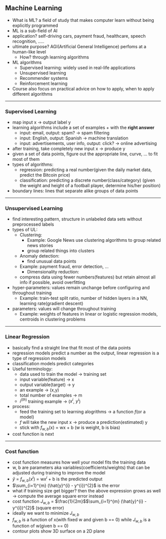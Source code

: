 ## Machine Learning

- What is ML? a field of study that makes computer learn without being explicitly programmed
- ML is a sub-field of AI
- application? self-driving cars, payment fraud, healthcare, speech recognition, .....
- ultimate purpose? AGI(Artificial General Intelligence) perfoms at a human-like level
  - How? through learning algorithms
- ML algorithms
  - Supervised learning: widely used in real-life applications
  - Unsupervised learning
  - Recommender systems
  - Reinforcement learning
- Course also focus on practical advice on how to apply, when to apply different algorithms

---

### Supervised Learning

- map input x -> output label y
- learning algorithms include a set of examples + with the **right answer**
  - input: email, output: spam? -> spam filtering
  - input: English, output: Spanish -> machine translation
  - input: advertisements, user info, output: click? -> online advertising
- after training, take completely new input x -> produce y
- given a set of data points, figure out the appropriate line, curve, ... to fit most of them
- types of algorithms:
  - regression: predicting a real number(given the daily market data, predict the Bitcoin price)
  - classification: predicting a discrete number(class/category) (given the weight and height of a football player, determine his/her position)
- boundary lines: lines that separate alike groups of data points

---

### Unsupervised Learning

- find interesting pattern, structure in unlabeled data sets without preprocessed labels
- types of UL:
  - Clustering:
    - Example: Google News use clustering algorithms to group related news stories
    - group related things into clusters
  - Anomaly detection:
    - find unusual data points
  - Example: payment fraud, error detection, ...
    - Dimensionality reduction:
  - compress data using fewer numbers(features) but retain almost all info if possible, avoid overfitting
- hyper-parameters: values remain unchange before configuring and throughout training
  - Example: train-test split ratio, number of hidden layers in a NN, learning rate(gradient descent)
- parameters: values will change throughout training
  - Example: weights of features in linear or logistic regression models, centroids in clustering problems
---
### Linear Regression
- basically find a straight line that fit most of the data points
- regression models predict a number as the output, linear regression is a type of regression models
- classification models predict categories
- Useful terminology:
  - data used to train the model -> training set
  - input variable(feature) -> x
  - output variable(target) -> y
  - an example -> (x,y)
  - total number of examples -> m
  - $i^{(th)}$ training example -> ($x^i$, $y^i$)
- process:
  - feed the training set to learning alogrithms -> a function $f$(or a model)
  - $f$ will take the new input x -> produce a prediction(estimated) y
  - stick with $f_{w,b}$(x) = wx + b (w is weight, b is bias)
- cost function is next

---

### Cost function
- cost function measures how well your model fits the training data
- w, b are parameters aka variables(coefficients/weights) that can be adjusted during training to improve the model
- $\hat{y}$ = $f_{w,b}$($x^i$) = w$x^i$ + b is the predicted output
- $\sum_{i=1}^{m} (\hat{y}^{i} - y^{i})^{2}$ is the error
- what if training size get bigger? then the above expression grows as well -> compute the average square error instead
- cost function $J_{w,b}$ = $\frac{1}{2m}$$\sum_{i=1}^{m} (\hat{y}^{i} - y^{i})^{2}$ (square error)
- ideally we want to minimize $J_{w,b}$
- $f_{w,b}$ is a function of x(with fixed w and given b == 0) while $J_{w,b}$ is a function of w(given b == 0)
- contour plots show 3D surface on a 2D plane
